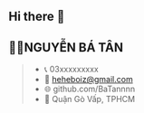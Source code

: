## Hi there 👋

<!--
**BaTannnn/BaTannnn** is a ✨ _special_ ✨ repository because its `README.md` (this file) appears on your GitHub profile.

Here are some ideas to get you started:

- 🔭 I’m currently working on ...
- 🌱 I’m currently learning ...
- 👯 I’m looking to collaborate on ...
- 🤔 I’m looking for help with ...
- 💬 Ask me about ...
- 📫 How to reach me: ...
- 😄 Pronouns: ...
- ⚡ Fun fact: ...
-->
:man_technologist:**NGUYỄN BÁ TÂN**
--
>- :telephone_receiver: 03xxxxxxxxx
>- :email: heheboiz@gmail.com
>- :globe_with_meridians: github.com/BaTannnn
>- :round_pushpin: Quận Gò Vấp, TPHCM
